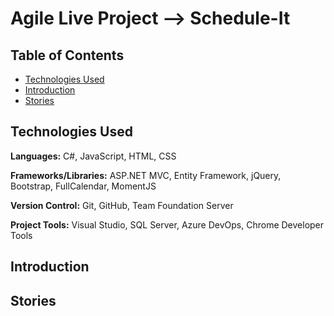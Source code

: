 # Agile Live Project --> Schedule-It

## Table of Contents
* [Technologies Used](#Technologies-Used)
* [Introduction](#Introduction)
* [Stories](#Stories)

## Technologies Used
  **Languages:** C#, JavaScript, HTML, CSS
  
  **Frameworks/Libraries:**  ASP.NET MVC, Entity Framework, jQuery, Bootstrap, FullCalendar, MomentJS
  
  **Version Control:** Git, GitHub, Team Foundation Server
  
  **Project Tools:** Visual Studio, SQL Server, Azure DevOps, Chrome Developer Tools

## Introduction


## Stories
